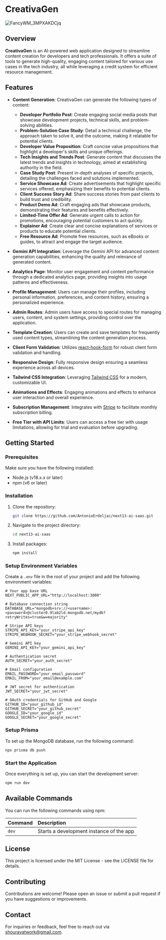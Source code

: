 # CreativaGen

![FancyWM_3MPXAKDCjq](https://github.com/shouravrahman/creativagen/assets/73746355/dc03371f-a9a2-453c-86e5-8e4889103b44)

## Overview

**CreativaGen** is an AI-powered web application designed to streamline content creation for developers and tech professionals. It offers a suite of tools to generate high-quality, engaging content tailored for various use cases in the tech industry, all while leveraging a credit system for efficient resource management.

## Features

- **Content Generation**: CreativaGen can generate the following types of content:
  - **Developer Portfolio Post**: Create engaging social media posts that showcase development projects, technical skills, and problem-solving abilities.
  - **Problem-Solution Case Study**: Detail a technical challenge, the approach taken to solve it, and the outcome, making it relatable for potential clients.
  - **Developer Value Proposition**: Craft concise value propositions that highlight a developer's skills and unique offerings.
  - **Tech Insights and Trends Post**: Generate content that discusses the latest trends and insights in technology, aimed at establishing authority in the field.
  - **Case Study Post**: Present in-depth analyses of specific projects, detailing the challenges faced and solutions implemented.
  - **Service Showcase Ad**: Create advertisements that highlight specific services offered, emphasizing their benefits to potential clients.
  - **Client Success Story Ad**: Share success stories from past clients to build trust and credibility.
  - **Product Demo Ad**: Craft engaging ads that showcase products, demonstrating their features and benefits effectively.
  - **Limited-Time Offer Ad**: Generate urgent calls to action for promotions, encouraging potential customers to act quickly.
  - **Explainer Ad**: Create clear and concise explanations of services or products to educate potential clients.
  - **Free Resource Ad**: Promote free resources, such as eBooks or guides, to attract and engage the target audience.

- **Gemini API Integration**: Leverage the Gemini API for advanced content generation capabilities, enhancing the quality and relevance of generated content.

- **Analytics Page**: Monitor user engagement and content performance through a dedicated analytics page, providing insights into usage patterns and effectiveness.

- **Profile Management**: Users can manage their profiles, including personal information, preferences, and content history, ensuring a personalized experience.

- **Admin Routes**: Admin users have access to special routes for managing users, content, and system settings, providing control over the application.

- **Template Creation**: Users can create and save templates for frequently used content types, streamlining the content generation process.

- **Client Form Validation**: Utilizes [react-hook-form](https://react-hook-form.com/) for robust client form validation and handling.

- **Responsive Design**: Fully responsive design ensuring a seamless experience across all devices.

- **Tailwind CSS Integration**: Leveraging [Tailwind CSS](https://tailwindcss.com/) for a modern, customizable UI.

- **Animations and Effects**: Engaging animations and effects to enhance user interaction and overall experience.

- **Subscription Management**: Integrates with [Stripe](https://stripe.com/) to facilitate monthly subscription billing.

- **Free Tier with API Limits**: Users can access a free tier with usage limitations, allowing for trial and evaluation before upgrading.

## Getting Started

### Prerequisites

Make sure you have the following installed:

- Node.js (v18.x.x or later)
- npm (v6 or later)

### Installation

1. Clone the repository:
   ```bash
   git clone https://github.com/AntonioErdeljac/next13-ai-saas.git
   ```

2. Navigate to the project directory:
   ```bash
   cd next13-ai-saas
   ```

3. Install packages:
   ```bash
   npm install
   ```

### Setup Environment Variables

Create a `.env` file in the root of your project and add the following environment variables:

```env
# Your app base URL
NEXT_PUBLIC_APP_URL="http://localhost:3000"

# Database connection string
DATABASE_URL="mongodb+srv://<username>:<password>@cluster0.9lab2ld.mongodb.net/mydb?retryWrites=true&w=majority"

# Stripe API keys
STRIPE_API_KEY="your_stripe_api_key"
STRIPE_WEBHOOK_SECRET="your_stripe_webhook_secret"

# Gemini API key
GEMINI_API_KEY="your_gemini_api_key"

# Authentication secret
AUTH_SECRET="your_auth_secret"

# Email configuration
EMAIL_PASSWORD="your_email_password"
EMAIL_FROM="your_email@example.com"

# JWT secret for authentication
JWT_SECRET="your_jwt_secret"

# OAuth credentials for GitHub and Google
GITHUB_ID="your_github_id"
GITHUB_SECRET="your_github_secret"
GOOGLE_ID="your_google_id"
GOOGLE_SECRET="your_google_secret"
```

### Setup Prisma

To set up the MongoDB database, run the following command:

```bash
npx prisma db push
```

### Start the Application

Once everything is set up, you can start the development server:

```bash
npm run dev
```

## Available Commands

You can run the following commands using npm:

| Command | Description                              |
| :------ | :--------------------------------------- |
| `dev`   | Starts a development instance of the app |

## License

This project is licensed under the MIT License - see the LICENSE file for details.

## Contributing

Contributions are welcome! Please open an issue or submit a pull request if you have suggestions or improvements.

## Contact

For inquiries or feedback, feel free to reach out via shouravatwork@gmail.com.
